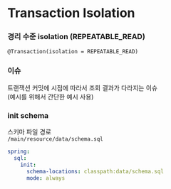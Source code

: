 # Transaction Isolation

### 경리 수준 isolation (REPEATABLE_READ)
`@Transaction(isolation = REPEATABLE_READ)`

### 이슈
트랜잭션 커밋에 시점에 따라서 조회 결과가 다라지는 이슈  
(예시를 위해서 간단한 예시 사용)

### init schema
스키마 파일 경로  
`/main/resource/data/schema.sql`

```yml
spring:
  sql:
    init:
      schema-locations: classpath:data/schema.sql
      mode: always
```


